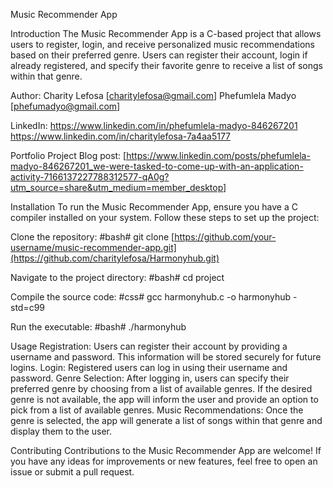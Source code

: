 Music Recommender App

Introduction
The Music Recommender App is a C-based project that allows users to register, login, and receive personalized music recommendations based on their preferred genre. Users can register their account, login if already registered, and specify their favorite genre to receive a list of songs within that genre.

Author: Charity Lefosa [charitylefosa@gmail.com]
        Phefumlela Madyo [phefumadyo@gmail.com]

LinkedIn: https://www.linkedin.com/in/phefumlela-madyo-846267201
          https://www.linkedin.com/in/charitylefosa-7a4aa5177

Portfolio Project Blog post: [https://www.linkedin.com/posts/phefumlela-madyo-846267201_we-were-tasked-to-come-up-with-an-application-activity-7166137227788312577-qA0g?utm_source=share&utm_medium=member_desktop]

Installation
To run the Music Recommender App, ensure you have a C compiler installed on your system. Follow these steps to set up the project:

Clone the repository:
#bash#
git clone [https://github.com/your-username/music-recommender-app.git](https://github.com/charitylefosa/Harmonyhub.git)

Navigate to the project directory:
#bash#
cd project

Compile the source code:
#css#
gcc harmonyhub.c -o harmonyhub -std=c99

Run the executable:
#bash#
./harmonyhub

Usage
Registration: Users can register their account by providing a username and password. This information will be stored securely for future logins.
Login: Registered users can log in using their username and password.
Genre Selection: After logging in, users can specify their preferred genre by choosing from a list of available genres. If the desired genre is not available, the app will inform the user and provide an option to pick from a list of available genres.
Music Recommendations: Once the genre is selected, the app will generate a list of songs within that genre and display them to the user.

Contributing
Contributions to the Music Recommender App are welcome! If you have any ideas for improvements or new features, feel free to open an issue or submit a pull request.
